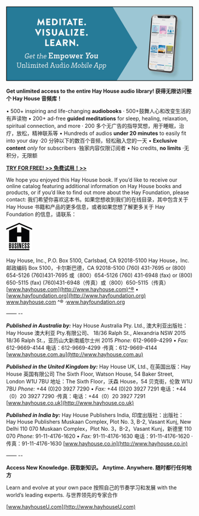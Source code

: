 ![Hay House Unlimited Audio Mobile App](img/audiobanner.jpg)

**Get unlimited access to the entire Hay House audio library! 获得无限访问整个 Hay House 音频库！**

• 500+ inspiring and life-changing **audiobooks** · 500+鼓舞人心和改变生活的有声读物
• 200+ ad-free **guided meditations** for sleep, healing, relaxation, spiritual connection, and more · 200 多个无广告的指导冥想，用于睡眠，治疗，放松，精神联系等
• Hundreds of audios **under 20 minutes** to easily fit into your day ·20 分钟以下的数百个音频，轻松融入您的一天
• **Exclusive content** *only* for subscribers ·独家内容仅限订阅者
• No credits, **no limits** ·无积分，无限额

**[TRY FOR FREE! >> 免费试用！>>](https://www.discover.hayhouse.com/unlimitedaudioapp/?utm_source=hh_ebooks&utm_medium=hh_ebooks_boba&utm_campaign=hh_ebooks_audioapp_10x_is_easier_than_2x&utm_content=9440)**

We hope you enjoyed this Hay House book. If you’d like to receive our online catalog featuring additional information on Hay House books and products, or if you’d like to find out more about the Hay Foundation, please contact: 我们希望你喜欢这本书。如果您想收到我们的在线目录，其中包含关于 Hay House 书籍和产品的更多信息，或者如果您想了解更多关于 Hay Foundation 的信息，请联系：

![Image](img/logo.jpg)

Hay House, Inc., P.O. Box 5100, Carlsbad, CA 92018-5100 Hay House，Inc.邮政编码 Box 5100，卡尔斯巴德，CA 92018-5100
(760) 431-7695 or (800) 654-5126 (760)431-7695 或（800）654-5126
(760) 431-6948 (fax) or (800) 650-5115 (fax) (760)431-6948（传真）或（800）650-5115（传真）
[www.hayhouse.com](http://www.hayhouse.com)^® • [www.hayfoundation.org](http://www.hayfoundation.org) www.hayhouse.com ^® ·www.hayfoundation.org

—— --

***Published in Australia by:*** Hay House Australia Pty. Ltd., 澳大利亚出版社：Hay House 澳大利亚 Pty.有限公司、
18/36 Ralph St., Alexandria NSW 2015 18/36 Ralph St.，亚历山大新南威尔士州 2015
*Phone:* 612-9669-4299 • *Fax:* 612-9669-4144 电话：612-9669-4299 ·传真：612-9669-4144
[www.hayhouse.com.au](http://www.hayhouse.com.au)

***Published in the United Kingdom by:*** Hay House UK, Ltd., 在英国出版：Hay House 英国有限公司
The Sixth Floor, Watson House, 54 Baker Street, London W1U 7BU 地址：The Sixth Floor，沃森 House，54 贝克街，伦敦 W1U 7BU
*Phone:* +44 (0)20 3927 7290 • *Fax:* +44 (0)20 3927 7291 电话：+44（0）20 3927 7290 ·传真：电话：+44（0）20 3927 7291
[www.hayhouse.co.uk](http://www.hayhouse.co.uk)

***Published in India by:*** Hay House Publishers India, 印度出版社：出版社：Hay House Publishers
Muskaan Complex, Plot No. 3, B-2, Vasant Kunj, New Delhi 110 070 Muskaan Complex，Plot No. 3，B-2，Vasant Kunj，新德里 110 070
*Phone:* 91-11-4176-1620 • *Fax:* 91-11-4176-1630 电话：91-11-4176-1620 ·传真：91-11-4176-1630
[www.hayhouse.co.in](http://www.hayhouse.co.in)

—— --

**Access New Knowledge. 获取新知识。
Anytime. Anywhere. 随时都行任何地方**

Learn and evolve at your own pace 按照自己的节奏学习和发展
with the world’s leading experts. 与世界领先的专家合作

[www.hayhouseU.com](http://www.hayhouseU.com)
